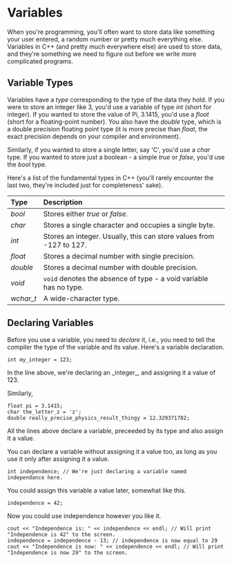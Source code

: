 # Variables

When you're programming, you'll often want to store data like something your user entered, a random number or pretty much everything else. Variables in C++ \(and pretty much everywhere else\) are used to store data, and they're something we need to figure out before we write more complicated programs.

## Variable Types

Variables have a _type_ corresponding to the type of the data they hold. If you were to store an integer like 3, you'd use a variable of type _int_ \(short for integer\). If you wanted to store the value of Pi, 3.1415, you'd use a _float_ \(short for a floating-point number\). You also have the _double_ type, which is a double precision floating point type \(it is more precise than _float_, the exact precision depends on your compiler and environment\).

Similarly, if you wanted to store a single letter, say 'C', you'd use a _char_ type. If you wanted to store just a boolean - a simple _true_ or _false_, you'd use the _bool_ type.

Here's a list of the fundamental types in C++ \(you'll rarely encounter the last two, they're included just for completeness' sake\).

| Type | Description |
| :--- | :--- |
| _bool_ | Stores either _true_ or _false._ |
| _char_ | Stores a single character and occupies a single byte. |
| _int_ | Stores an integer. Usually, this can store values from -127 to 127. |
| _float_ | Stores a decimal number with single precision. |
| _double_ | Stores a decimal number with double precision. |
| _void_ | `void` denotes the absence of type - a void variable has no type. |
| _wchar\_t_ | A wide-character type. |

## Declaring Variables

Before you use a variable, you need to _declare_ it, i.e., you need to tell the compiler the type of the variable and its value. Here's a variable declaration.

```
int my_integer = 123;
```

In the line above, we're declaring an \_integer\_, and assigning it a value of 123.

Similarly,

```
float pi = 3.1415;
char the_letter_z = 'z';
double really_precise_physics_result_thingy = 12.329371782;
```

All the lines above declare a variable, preceeded by its type and also assign it a value.

You can declare a variable without assigning it a value too, as long as you use it only after assigning it a value.

```
int independence; // We're just declaring a variable named independance here.
```

You could assign this variable a value later, somewhat like this.

```
independence = 42;
```

Now you could use independence however you like it.

```
cout << "Independence is: " << independence << endl; // Will print "Independence is 42" to the screen.
independence = independence - 13; // independence is now equal to 29
cout << "Independence is now: " << independence << endl; // Will print "Independence is now 29" to the screen.
```
